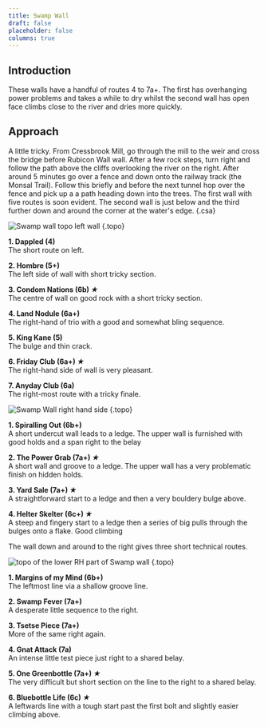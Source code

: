 ```yaml
---
title: Swamp Wall
draft: false
placeholder: false
columns: true
---
```



## Introduction

These walls have a handful of routes 4 to 7a+. The first has overhanging power problems and takes a while to dry whilst the second wall has open face climbs close to the river and dries more quickly.

## Approach

A little tricky. From Cressbrook Mill, go through the mill to the weir and cross the bridge before Rubicon Wall wall. After a few rock steps, turn right and follow the path above the cliffs overlooking the river on the right. After around 5 minutes go over a fence and down onto the railway track (the Monsal Trail). Follow this briefly and before the next tunnel hop over the fence and pick up a a path heading down into the trees. The first wall with five routes is soon evident. The second wall is just below and the third further down and around the corner at the water's edge.
{.csa}

![Swamp wall topo left wall](/img/peak/water-cum-jolly/WCJ-Two-Tier-Left-copy.jpg)
{.topo}

**1. Dappled (4)**  
The short route on left.

**2. Hombre (5+)**  
The left side of wall with short tricky section.

**3. Condom Nations (6b) *★***  
The centre of wall on good rock with a short tricky section.

**4. Land Nodule (6a+)**  
The right-hand of trio with a good and somewhat bling sequence.

**5. King Kane (5)**  
The bulge and thin crack.

**6. Friday Club (6a+) *★***  
The right-hand side of wall is very pleasant.

**7. Anyday Club (6a)**  
The right-most route with a tricky finale.

![Swamp Wall right hand side](/img/peak/water-cum-jolly/swamp-wall-right.jpg)
{.topo}

**1. Spiralling Out (6b+)**  
A short undercut wall leads to a ledge. The upper wall is furnished with good holds and a span right to the belay

**2. The Power Grab (7a+) *★***  
A short wall and groove to a ledge. The upper wall has a very problematic finish on hidden holds.

**3. Yard Sale (7a+) *★***  
A straightforward start to a ledge and then a very bouldery bulge above.

**4. Helter Skelter (6c+) *★***  
A steep and fingery start to a ledge then a series of big pulls through the bulges onto a flake. Good climbing

The wall down and around to the right gives three short technical routes.

![topo of the lower RH part of Swamp wall](/img/peak/water-cum-jolly/Liam-Shang-Po.jpg)
{.topo}

**1. Margins of my Mind (6b+)**  
The leftmost line via a shallow groove line.

**2. Swamp Fever (7a+)**  
A desperate little sequence to the right.

**3. Tsetse Piece (7a+)**  
More of the same right again.

**4. Gnat Attack (7a)**  
An intense little test piece just right to a shared belay.

**5. One Greenbottle (7a+) *★***  
The very difficult but short section on the line to the right to a shared belay.

**6. Bluebottle Life (6c) *★***  
A leftwards line with a tough start past the first bolt and slightly easier climbing above.

